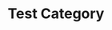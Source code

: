 ---
title: Test Category
description: Test pages in test category.
image: nord.jpg

# Badge style
style:
    background: "#2a9d8f"
    color: "#fff"
---